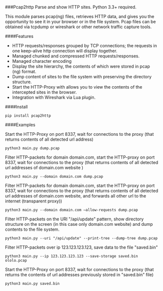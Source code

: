 ###Pcap2http
Parse and show HTTP sites. Python 3.3+ required.

This module parses pcap(ng) files, retrieves HTTP data, and gives you the opportunity to see it in your browser or in the file system. Pcap files can be obtained via tcpdump or wireshark or other network traffic capture tools.

####Features

* HTTP requests/responses grouped by TCP connections; the requests in one keep-alive http connection will display together.
* Managed chunked and compressed HTTP requests/responses.
* Managed character encoding
* Display the site hierarchy, the contents of which were stored in pcap (ng) format.
* Dump content of sites to the file system with preserving the directory structure.
* Start the HTTP-Proxy with allows you to view the contents of the intercepted sites in the browser.
* Integration with Wireshark via Lua plugin.

####Install
```
pip install pcap2http
```

####Examples

Start the HTTP-Proxy on port 8337, wait for connections to the proxy (that returns contents of all detected url address)
```
python3 main.py dump.pcap
```

Filter HTTP-packets for domain domain.com, start the HTTP-proxy on port 8337, wait for connections to the proxy (that returns contents of all detected url addresses of domain.com website )
```
python3 main.py --domain domain.com dump.pcap
```

Filter HTTP-packets for domain domain.com, start the HTTP-proxy on port 8337, wait for connections to the proxy (that returns contents of all detected url addresses of domain.com website, and forwards all other url to the internet (transparent proxy))
```
python3 main.py --domain domain.com –allow-requests dump.pcap
```

Filter HTTP-packets on the URI "/api/update" pattern, show directory structure on the screen (in this case only domain.com website) and dump contents to the file system.
```
python3 main.py --uri "/api/update" --print-tree --dump-tree dump.pcap
```

Filter HTTP-packets over ip 123.123.123.123, save data to the file "saved.bin"
```
python3 main.py --ip 123.123.123.123 --save-storage saved.bin ololo.pcap
```

Start the HTTP-Proxy on port 8337, wait for connections to the proxy (that returns the contents of url addresses previously stored in "saved.bin" file)
```
python3 main.py saved.bin
```